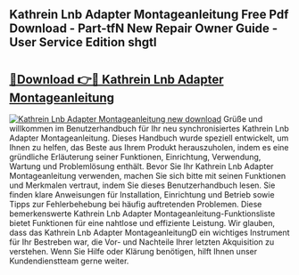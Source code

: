 ## Kathrein Lnb Adapter Montageanleitung Free Pdf Download - Part-tfN New Repair Owner Guide - User Service Edition shgtl

# <h2><a href="http://df8rkg.blite.top/?on=Kathrein+Lnb+Adapter+Montageanleitung">🔗Download 👉🔴 Kathrein Lnb Adapter Montageanleitung</a></h2>

[![Kathrein Lnb Adapter Montageanleitung new download](https://i.imgur.com/lujVjoI.png)](http://df8rkg.blite.top/?on=Kathrein+Lnb+Adapter+Montageanleitung)
Grüße und willkommen im Benutzerhandbuch für Ihr neu synchronisiertes Kathrein Lnb Adapter Montageanleitung. Dieses Handbuch wurde speziell entwickelt, um Ihnen zu helfen, das Beste aus Ihrem Produkt herauszuholen, indem es eine gründliche Erläuterung seiner Funktionen, Einrichtung, Verwendung, Wartung und Problemlösung enthält. Bevor Sie Ihr Kathrein Lnb Adapter Montageanleitung verwenden, machen Sie sich bitte mit seinen Funktionen und Merkmalen vertraut, indem Sie dieses Benutzerhandbuch lesen. Sie finden klare Anweisungen für Installation, Einrichtung und Betrieb sowie Tipps zur Fehlerbehebung bei häufig auftretenden Problemen. Diese bemerkenswerte Kathrein Lnb Adapter Montageanleitung-Funktionsliste bietet Funktionen für eine nahtlose und effiziente Leistung. Wir glauben, dass das Kathrein Lnb Adapter MontageanleitungD ein wichtiges Instrument für Ihr Bestreben war, die Vor- und Nachteile Ihrer letzten Akquisition zu verstehen. Wenn Sie Hilfe oder Klärung benötigen, hilft Ihnen unser Kundendienstteam gerne weiter.
